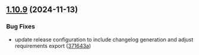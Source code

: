 ## [1.10.9](https://github.com/arpanrec/arpanrec.nebula/compare/1.10.8...1.10.9) (2024-11-13)


### Bug Fixes

* update release configuration to include changelog generation and adjust requirements export ([371643a](https://github.com/arpanrec/arpanrec.nebula/commit/371643afb216c59c6dc77ac581d8e3ce7c40dc69))
